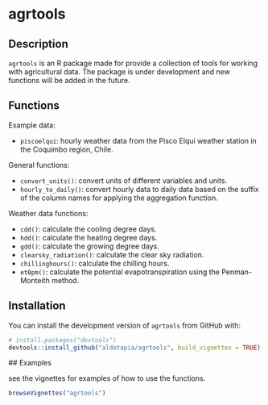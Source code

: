 # agrtools

## Description

`agrtools` is an R package made for provide a collection of tools for working with agricultural data. The package is under development and new functions will be added in the future.

## Functions

Example data:
 - `piscoelqui`: hourly weather data from the Pisco Elqui weather station in the Coquimbo region, Chile.

General functions:
 - `convert_units()`: convert units of different variables and units.
 - `hourly_to_daily()`: convert hourly data to daily data based on the suffix of the column names for applying the aggregation function.

Weather data functions:
 - `cdd()`: calculate the cooling degree days.
 - `hdd()`: calculate the heating degree days.
 - `gdd()`: calculate the growing degree days.
 - `clearsky_radiation()`: calculate the clear sky radiation.
 - `chillinghours()`: calculate the chilling hours.
 - `et0pm()`: calculate the potential evapotranspiration using the Penman-Monteith method.

## Installation

You can install the development version of `agrtools` from GitHub with:

``` r
# install.packages("devtools")
devtools::install_github("aldotapia/agrtools", build_vignettes = TRUE)
```

## Examples

see the vignettes for examples of how to use the functions.

``` r
browseVignettes("agrtools")
```
